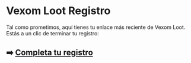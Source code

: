 # Vexom Loot Registro

Tal como prometimos, aquí tienes tu enlace más reciente de Vexom Loot. Estás a un clic de terminar tu registro:

## ➡️ [Completa tu registro](https://tinyurl.com/6h4j5kc)